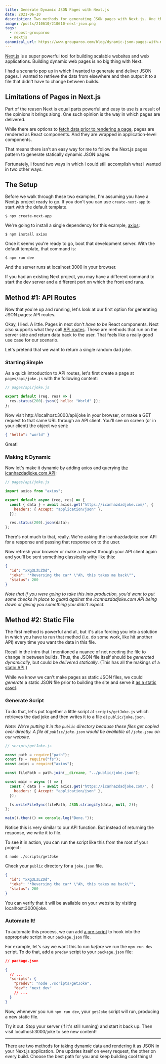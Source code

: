 ```yaml
---
title: Generate Dynamic JSON Pages with Next.js
date: 2021-06-10
description: Two methods for generating JSON pages with Next.js. One that updates on every request, the other on every build.
image: /posts/210610/210610-next-json.png
tags:
  - repost-grouparoo
  - nextjs
canonical_url: https://www.grouparoo.com/blog/dynamic-json-pages-with-nextjs
---
```


[Next.js](https://nextjs.org/) is a super powerful tool for building scalable websites and web applications. Building dynamic web pages is no big thing with Next.

I had a scenario pop up in which I wanted to generate and deliver JSON pages. I wanted to retrieve the data from elsewhere and then output it to a file that didn't have to change between builds.

## Limitations of Pages in Next.js

Part of the reason Next is equal parts powerful and easy to use is a result of the opinions it brings along. One such opinion is the way in which pages are delivered.

While there are options to [fetch data prior to rendering a page](https://nextjs.org/docs/basic-features/data-fetching), pages are rendered as React components. And they are wrapped in application-level components.

That means there isn't an easy way for me to follow the Next.js pages pattern to generate statically dynamic JSON pages.

Fortunately, I found two ways in which I could still accomplish what I wanted in two other ways.

## The Setup

Before we walk through these two examples, I'm assuming you have a Next.js project ready to go. If you don't you can use `create-next-app` to start with the default template.

    $ npx create-next-app

We're going to install a single dependency for this example, [axios](https://www.npmjs.com/package/axios):

    $ npm install axios

Once it seems you're ready to go, boot that development server. With the default template, that command is:

    $ npm run dev

And the server runs at localhost:3000 in your browser.

If you had an existing Next project, you may have a different command to start the dev server and a different port on which the front end runs.

## Method #1: API Routes

Now that you're up and running, let's look at our first option for generating JSON pages: API routes.

Okay, I lied. A little. Pages in next don't _have to be_ React components. Next also supports what they call [API routes](https://nextjs.org/docs/api-routes/introduction). These are methods that run on the server side and return data back to the user. That feels like a really good use case for our scenario.

Let's pretend that we want to return a single random dad joke.

### Starting Simple

As a quick introduction to API routes, let's first create a page at `pages/api/joke.js` with the following content:

```js
// pages/api/joke.js

export default (req, res) => {
  res.status(200).json({ hello: "World" });
};
```

Now visit http://localhost:3000/api/joke in your browser, or make a GET request to that same URL through an API client. You'll see on screen (or in your client) the object we sent:

```json
{ "hello": "world" }
```

Great!

### Making it Dynamic

Now let's make it dynamic by adding axios and querying [the icanhazdadjoke.com API](https://icanhazdadjoke.com/api):

```js
// pages/api/joke.js

import axios from "axios";

export default async (req, res) => {
  const { data } = await axios.get("https://icanhazdadjoke.com/", {
    headers: { Accept: "application/json" },
  });

  res.status(200).json(data);
};
```

There's not much to that, really. We're asking the icanhazdadjoke.com API for a response and passing that response on to the user.

Now refresh your browser or make a request through your API client again and you'll be sent something classically witty like this:

```json
{
  "id": "xXg3LZLZDd",
  "joke": "*Reversing the car* \"Ah, this takes me back\"",
  "status": 200
}
```

_Note that if you were going to take this into production, you'd want to put some checks in place to guard against the icanhazdadjoke.com API being down or giving you something you didn't expect._

## Method #2: Static File

The first method is powerful and all, but it's also forcing you into a solution in which you have to run that method (i.e. do some work, like hit another API) every time you want the data in this file.

Recall in the intro that I mentioned a nuance of not needing the file to change in between builds. Thus, the JSON file itself should be _generated dynamically_, but could be _delivered statically_. (This has all the makings of a [static API](/posts/lets-talk-about-static-apis/).)

While we know we can't make pages as static JSON files, we could _generate_ a static JSON file prior to building the site and serve it [as a static asset](https://nextjs.org/docs/basic-features/static-file-serving).

### Generate Script

To do that, let's put together a little script at `scripts/getJoke.js` which retrieves the dad joke and then writes it to a file at `public/joke.json`.

_Note: We're putting it in the `public` directory because these files get copied over directly. A file at `public/joke.json` would be available at `/joke.json` on our website._

```js
// scripts/getJoke.js

const path = require("path");
const fs = require("fs");
const axios = require("axios");

const filePath = path.join(__dirname, "../public/joke.json");

const main = async () => {
  const { data } = await axios.get("https://icanhazdadjoke.com/", {
    headers: { Accept: "application/json" },
  });

  fs.writeFileSync(filePath, JSON.stringify(data, null, 2));
};

main().then(() => console.log("Done."));
```

Notice this is very similar to our API function. But instead of returning the response, we write it to file.

To see it in action, you can run the script like this from the root of your project:

    $ node ./scripts/getJoke

Check your `public` directory for a `joke.json` file.

```json
{
  "id": "xXg3LZLZDd",
  "joke": "*Reversing the car* \"Ah, this takes me back\"",
  "status": 200
}
```

You can verify that it will be available on your website by visiting localhost:3000/joke.

### Automate It!

To automate this process, we can add [a pre script](https://docs.npmjs.com/cli/v7/using-npm/scripts#pre--post-scripts) to hook into the appropriate script in our `package.json` file.

For example, let's say we want this to run _before_ we run the `npm run dev` script. To do that, add a `predev` script to your `package.json` file:

```json
// package.json

{
  // ...
  "scripts": {
    "predev": "node ./scripts/getJoke",
    "dev": "next dev"
    // ...
  }
}
```

Now, whenever you run `npm run dev`, your `getJoke` script will run, producing a new static file.

Try it out. Stop your server (if it's still running) and start it back up. Then visit localhost:3000/joke to see new content!

---

There are two methods for taking dynamic data and rendering it as JSON in your Next.js application. One updates itself on every request, the other on every build. Choose the best path for you and keep building cool things!
